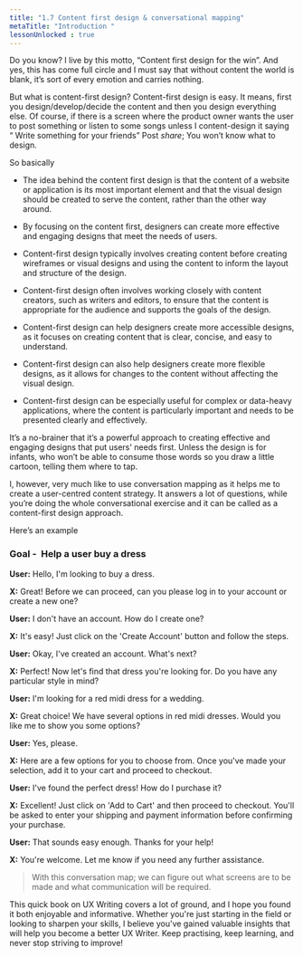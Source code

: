 ```yaml
---
title: "1.7 Content first design & conversational mapping"
metaTitle: "Introduction "
lessonUnlocked : true
---
```




Do you know? I live by this motto, “Content first design for the win”. And yes, this has come full circle and I must say that without content the world is blank, it’s sort of every emotion and carries nothing.

But what is content-first design? Content-first design is easy. It means, first you design/develop/decide the content and then you design everything else. Of course, if there is a screen where the product owner wants the user to post something or listen to some songs unless I content-design it saying “ Write something for your friends” Post *share*; You won’t know what to design.

So basically

- The idea behind the content first design is that the content of a website or application is its most important element and that the visual design should be created to serve the content, rather than the other way around.

- By focusing on the content first, designers can create more effective and engaging designs that meet the needs of users.

- Content-first design typically involves creating content before creating wireframes or visual designs and using the content to inform the layout and structure of the design.

- Content-first design often involves working closely with content creators, such as writers and editors, to ensure that the content is appropriate for the audience and supports the goals of the design.

- Content-first design can help designers create more accessible designs, as it focuses on creating content that is clear, concise, and easy to understand.

- Content-first design can also help designers create more flexible designs, as it allows for changes to the content without affecting the visual design.

- Content-first design can be especially useful for complex or data-heavy applications, where the content is particularly important and needs to be presented clearly and effectively.

It’s a no-brainer that it’s a powerful approach to creating effective and engaging designs that put users' needs first. Unless the design is for infants, who won’t be able to consume those words so you draw a little cartoon, telling them where to tap.

I, however, very much like to use conversation mapping as it helps me to create a user-centred content strategy. It answers a lot of questions, while you’re doing the whole conversational exercise and it can be called as a content-first design approach.

Here’s an example


### Goal -  Help a user buy a dress

**User:** Hello, I'm looking to buy a dress.

**X:** Great! Before we can proceed, can you please log in to your account or create a new one?

**User:** I don't have an account. How do I create one?

**X:** It's easy! Just click on the 'Create Account' button and follow the steps.

**User:** Okay, I've created an account. What's next?

**X:** Perfect! Now let's find that dress you're looking for. Do you have any particular style in mind?

**User:** I'm looking for a red midi dress for a wedding.

**X:** Great choice! We have several options in red midi dresses. Would you like me to show you some options?

**User:** Yes, please.

**X:** Here are a few options for you to choose from. Once you've made your selection, add it to your cart and proceed to checkout.

**User:** I've found the perfect dress! How do I purchase it?

**X:** Excellent! Just click on 'Add to Cart' and then proceed to checkout. You'll be asked to enter your shipping and payment information before confirming your purchase.

**User:** That sounds easy enough. Thanks for your help!

**X:** You're welcome. Let me know if you need any further assistance.

> With this conversation map; we can figure out what screens are to be made and what communication will be required.
> 

This quick book on UX Writing covers a lot of ground, and I hope you found it both enjoyable and informative. Whether you're just starting in the field or looking to sharpen your skills, I believe you've gained valuable insights that will help you become a better UX Writer. Keep practising, keep learning, and never stop striving to improve!
